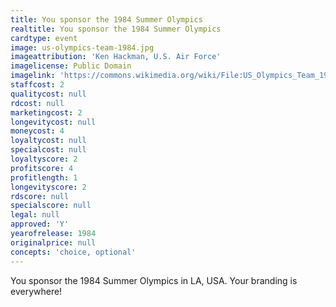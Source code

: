 ```yaml
---
title: You sponsor the 1984 Summer Olympics
realtitle: You sponsor the 1984 Summer Olympics
cardtype: event
image: us-olympics-team-1984.jpg
imageattribution: 'Ken Hackman, U.S. Air Force'
imagelicense: Public Domain
imagelink: 'https://commons.wikimedia.org/wiki/File:US_Olympics_Team_1984.JPEG'
staffcost: 2
qualitycost: null
rdcost: null
marketingcost: 2
longevitycost: null
moneycost: 4
loyaltycost: null
specialcost: null
loyaltyscore: 2
profitscore: 4
profitlength: 1
longevityscore: 2
rdscore: null
specialscore: null
legal: null
approved: 'Y'
yearofrelease: 1984
originalprice: null
concepts: 'choice, optional'
---
```


You sponsor the 1984 Summer Olympics in LA, USA. Your branding is everywhere!
